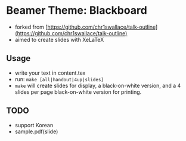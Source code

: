 # Beamer Theme: Blackboard
- forked from [https://github.com/chr1swallace/talk-outline](https://github.com/chr1swallace/talk-outline)
- aimed to create slides with XeLaTeX

## Usage
- write your text in content.tex
- run: `make [all|handout|4up|slides]`
 - `make` will create slides for display, a black-on-white version, and a 4 slides per page black-on-white version for printing.

## TODO
- support Korean
- sample.pdf(slide)
